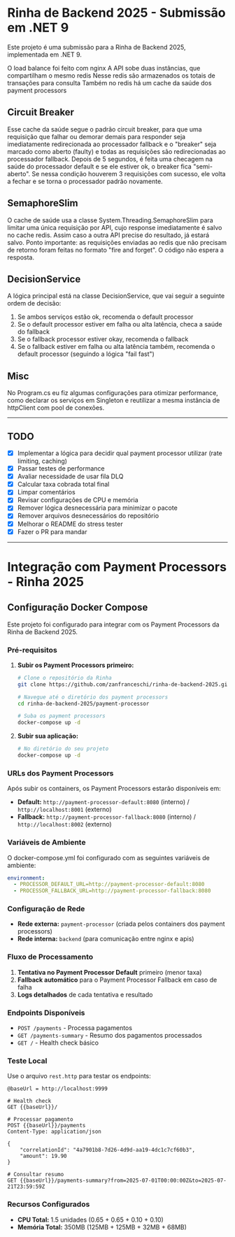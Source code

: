 # Rinha de Backend 2025 - Submissão em .NET 9

Este projeto é uma submissão para a Rinha de Backend 2025, implementada em .NET 9.

O load balance foi feito com nginx
A API sobe duas instâncias, que compartilham o mesmo redis
Nesse redis são armazenados os totais de transações para consulta
Também no redis há um cache da saúde dos payment processors

## Circuit Breaker
Esse cache da saúde segue o padrão circuit breaker, para que uma requisição que falhar ou demorar demais para responder seja imediatamente redirecionada ao processador fallback e o "breaker" seja marcado como aberto (faulty) e todas as requisições são redirecionadas ao processador fallback. Depois de 5 segundos, é feita uma checagem na saúde do processador default e se ele estiver ok, o breaker fica "semi-aberto". Se nessa condição houverem 3 requisições com sucesso, ele volta a fechar e se torna o processador padrão novamente.

## SemaphoreSlim
O cache de saúde usa a classe System.Threading.SemaphoreSlim para limitar uma única requisição por API, cujo response imediatamente é salvo no cache redis. Assim caso a outra API precise do resultado, já estará salvo. Ponto importante: as requisições enviadas ao redis que não precisam de retorno foram feitas no formato "fire and forget". O código não espera a resposta.

## DecisionService
A lógica principal está na classe DecisionService, que vai seguir a seguinte ordem de decisão: 

1. Se ambos serviços estão ok, recomenda o default processor
2. Se o default processor estiver em falha ou alta latência, checa a saúde do fallback
3. Se o fallback processor estiver okay, recomenda o fallback
4. Se o fallback estiver em falha ou alta latência também, recomenda o default processor (seguindo a lógica "fail fast")

## Misc
No Program.cs eu fiz algumas configurações para otimizar performance, como declarar os serviços em Singleton e reutilizar a mesma instância de httpClient com pool de conexões.

---

## TODO

- [x] Implementar a lógica para decidir qual payment processor utilizar (rate limiting, caching)
- [x] Passar testes de performance
- [x] Avaliar necessidade de usar fila DLQ
- [x] Calcular taxa cobrada total final
- [x] Limpar comentários
- [x] Revisar configurações de CPU e memória
- [x] Remover lógica desnecessária para minimizar o pacote
- [x] Remover arquivos desnecessários do repositório
- [x] Melhorar o README do stress tester
- [x] Fazer o PR para mandar

---

# Integração com Payment Processors - Rinha 2025

## Configuração Docker Compose

Este projeto foi configurado para integrar com os Payment Processors da Rinha de Backend 2025.

### Pré-requisitos

1. **Subir os Payment Processors primeiro:**
   ```bash
   # Clone o repositório da Rinha
   git clone https://github.com/zanfranceschi/rinha-de-backend-2025.git
   
   # Navegue até o diretório dos payment processors
   cd rinha-de-backend-2025/payment-processor
   
   # Suba os payment processors
   docker-compose up -d
   ```

2. **Subir sua aplicação:**
   ```bash
   # No diretório do seu projeto
   docker-compose up -d
   ```

### URLs dos Payment Processors

Após subir os containers, os Payment Processors estarão disponíveis em:

- **Default:** `http://payment-processor-default:8080` (interno) / `http://localhost:8001` (externo)
- **Fallback:** `http://payment-processor-fallback:8080` (interno) / `http://localhost:8002` (externo)

### Variáveis de Ambiente

O docker-compose.yml foi configurado com as seguintes variáveis de ambiente:

```yaml
environment:
  - PROCESSOR_DEFAULT_URL=http://payment-processor-default:8080
  - PROCESSOR_FALLBACK_URL=http://payment-processor-fallback:8080
```

### Configuração de Rede

- **Rede externa:** `payment-processor` (criada pelos containers dos payment processors)
- **Rede interna:** `backend` (para comunicação entre nginx e apis)

### Fluxo de Processamento

1. **Tentativa no Payment Processor Default** primeiro (menor taxa)
2. **Fallback automático** para o Payment Processor Fallback em caso de falha
3. **Logs detalhados** de cada tentativa e resultado

### Endpoints Disponíveis

- `POST /payments` - Processa pagamentos
- `GET /payments-summary` - Resumo dos pagamentos processados
- `GET /` - Health check básico

### Teste Local

Use o arquivo `rest.http` para testar os endpoints:

```http
@baseUrl = http://localhost:9999

# Health check
GET {{baseUrl}}/

# Processar pagamento
POST {{baseUrl}}/payments
Content-Type: application/json

{
    "correlationId": "4a7901b8-7d26-4d9d-aa19-4dc1c7cf60b3",
    "amount": 19.90
}

# Consultar resumo
GET {{baseUrl}}/payments-summary?from=2025-07-01T00:00:00Z&to=2025-07-21T23:59:59Z
```

### Recursos Configurados

- **CPU Total:** 1.5 unidades (0.65 + 0.65 + 0.10 + 0.10)
- **Memória Total:** 350MB (125MB + 125MB + 32MB + 68MB)
